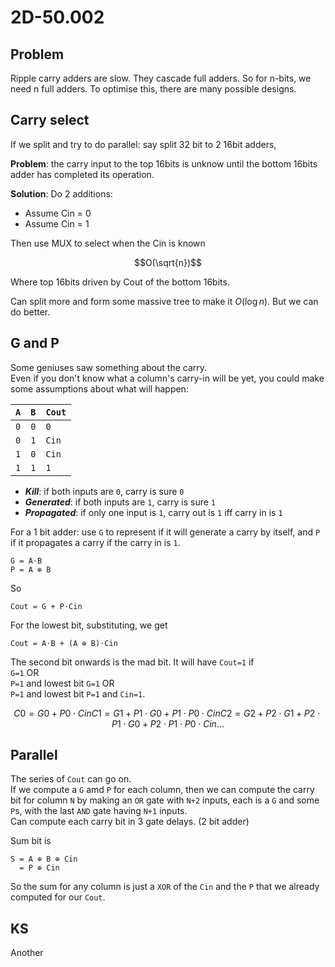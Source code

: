 # 2D-50.002

## Problem

Ripple carry adders are slow.
They cascade full adders.
So for n-bits, we need n full adders.
To optimise this, there are many possible designs.

## Carry select

If we split and try to do parallel: say split 32 bit to 2 16bit adders,

**Problem**: the carry input to the top 16bits is unknow until the bottom 16bits adder has completed its operation.

**Solution**:
Do 2 additions:

- Assume Cin = 0
- Assume Cin = 1

Then use MUX to select when the Cin is known

$$O(\sqrt{n})$$

Where top 16bits driven by Cout of the bottom 16bits.

Can split more and form some massive tree to make it $O(\log{n})$.
But we can do better.

## G and P

Some geniuses saw something about the carry.\
Even if you don't know what a column's carry-in will be yet, you could make some assumptions about what will happen:

| `A` | `B` | `Cout` |
| --- | --- | ------ |
| `0` | `0` | `0`    |
| `0` | `1` | `Cin`  |
| `1` | `0` | `Cin`  |
| `1` | `1` | `1`    |

- **_Kill_**: if both inputs are `0`, carry is sure `0`
- **_Generated_**: if both inputs are `1`, carry is sure `1`
- **_Propagated_**: if only one input is `1`, carry out is `1` iff carry in is `1`

For a 1 bit adder: use `G` to represent if it will generate a carry by itself, and `P` if it propagates a carry if the carry in is `1`.

```
G = A⋅B
P = A ⊕ B
```

So

```
Cout = G + P⋅Cin
```

For the lowest bit, substituting, we get

```
Cout = A⋅B + (A ⊕ B)⋅Cin
```

The second bit onwards is the mad bit.
It will have `Cout=1` if \
`G=1` OR \
`P=1` and lowest bit `G=1` OR\
`P=1` and lowest bit `P=1` and `Cin=1`.

```math
C0 = G0 + P0⋅Cin
C1 = G1 + P1⋅G0 + P1⋅P0⋅Cin
C2 = G2 + P2⋅G1 + P2⋅P1⋅G0 + P2⋅P1⋅P0⋅Cin
...
```

## Parallel

The series of `Cout` can go on.\
If we compute a `G` amd `P` for each column, then we can compute the carry bit for column `N` by making an `OR` gate with `N+2` inputs, each is a `G` and some `P`s, with the last `AND` gate having `N+1` inputs.\
Can compute each carry bit in 3 gate delays. (2 bit adder)

Sum bit is

```
S = A ⊕ B ⊕ Cin
  = P ⊕ Cin
```

So the sum for any column is just a `XOR` of the `Cin` and the `P` that we already computed for our `Cout`.

## KS

Another
